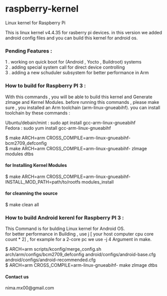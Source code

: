 # raspberry-kernel

Linux kernel for Raspberry Pi 
<p> This is linux kernel v4.4.35 for rasberry pi devices. in this version we added 
android config files and you can build this kernel for android os. </p>

<h3> Pending Features : </h3>

1 . working on quick boot for (Android , Yocto , Buildroot) systems </br>
2 . adding special system call for direct device controlling </br>
3 . adding a new schuduler subsystem for better performance in Arm </br>


<h3> How to build for Raspberry PI 3 : </h3>
<p> With this commands , you will be able to build this kernel and 
Generate zImage and Kernel Modules. before running this commands , please make sure , 
you installed an Arm toolchain (arm-linux-gnueabihf). you can install toolchain by these commands :

Ubuntu/debain/mint : sudo apt install gcc-arm-linux-gnueabihf </br>
Fedora  : sudo yum install gcc-arm-linux-gnueabihf

</p>

$ make ARCH=arm CROSS_COMPILE=arm-linux-gnueabihf- bcm2709_defconfig </br>
$ make ARCH=arm CROSS_COMPILE=arm-linux-gnueabihf- zImage modules dtbs </br>

<h4> for Installing Kernel Modules </h4>
$ make ARCH=arm CROSS_COMPILE=arm-linux-gnueabihf- INSTALL_MOD_PATH=path/to/rootfs modules_install </br>

<h4>  for cleanning the source </h4>
$ make clean all </br>


<h3> How to build Android kerenl for Raspberry PI 3 : </h3>
This Command is for bulding Linux kernel for Android OS. </br>
for better performance in Building , use j [ your host computer cpu core count * 2] , 
for example for a 2-core pc we use -j 4 Argument in make.
</br>

$ ARCH=arm scripts/kconfig/merge_config.sh arch/arm/configs/bcm2709_defconfig android/configs/android-base.cfg android/configs/android-recommended.cfg </br>
$ ARCH=arm CROSS_COMPILE=arm-linux-gnueabihf- make zImage dtbs </br>

<h4> Contact us </h4>
nima.mx00@gmail.com
